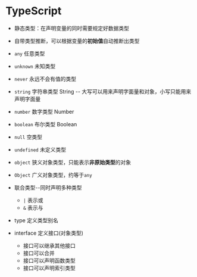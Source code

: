 # TypeScript

- 静态类型：在声明变量的同时需要规定好数据类型
- 自带类型推断，可以根据变量的**初始值**自动推断出类型

- `any` 任意类型
- `unknown` 未知类型
- `never` 永远不会有值的类型

- `string` 字符串类型 String -- 大写可以用来声明字面量和对象，小写只能用来声明字面量
- `number` 数字类型 Number
- `boolean` 布尔类型 Boolean
- `null` 空类型
- `undefined` 未定义类型

- `object` 狭义对象类型，只能表示**非原始类型**的对象
- `Object` 广义对象类型，约等于`any`

- 联合类型--同时声明多种类型
    - `|` 表示或
    - `&` 表示与

- type 定义类型别名
- interface 定义接口(对象类型)
    - 接口可以继承其他接口
    - 接口可以合并
    - 接口可以声明函数类型
    - 接口可以声明索引类型
